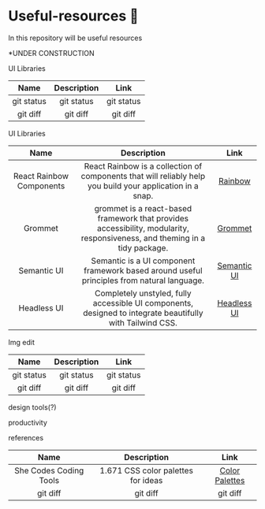 # Useful-resources :star2:
In this repository will be useful resources 

*UNDER CONSTRUCTION

UI Libraries

| Name | Description | Link |
| :---:        |     :---:     |        :---: |
| git status   | git status     | git status    |
| git diff     | git diff       | git diff      |


UI Libraries

| Name | Description | Link |
| :---:        |     :---:     |        :---: |
| React Rainbow Components   | React Rainbow is a collection of components that will reliably help you build your application in a snap.|[Rainbow](https://react-rainbow.io/)|
| Grommet     | grommet is a react-based framework that provides accessibility, modularity, responsiveness, and theming in a tidy package.|[Grommet](https://v2.grommet.io/)|
| Semantic UI | Semantic is a UI component framework based around useful principles from natural language.| [Semantic UI](https://semantic-ui.com/) |
| Headless UI | Completely unstyled, fully accessible UI components, designed to integrate beautifully with Tailwind CSS.| [Headless UI](https://headlessui.com/) |


Img edit

| Name | Description | Link |
| :---:        |     :---:     |        :---: |
| git status   | git status     | git status    |
| git diff     | git diff       | git diff      |

design tools(?)

productivity

references

| Name | Description | Link |
| :---:        |     :---:     |        :---: |
| She Codes Coding Tools     | 1.671 CSS color palettes for ideas  | [Color Palettes](https://palettes.shecodes.io/) |
| git diff     | git diff       | git diff      |




